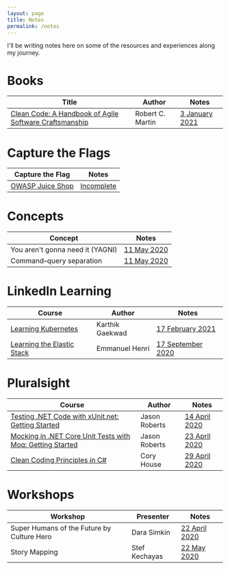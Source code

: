 ```yaml
---
layout: page
title: Notes
permalink: /notes
---
```


I'll be writing notes here on some of the resources and experiences along my journey.


# Books

| Title | Author | Notes |
| ----- | ------ | ----- |
| [Clean Code: A Handbook of Agile Software Craftsmanship](https://www.goodreads.com/book/show/3735293-clean-code) | Robert C. Martin | [3 January 2021](/notes/books/clean-code) |


# Capture the Flags

| Capture the Flag | Notes |
| ---------------- | ----- |
| [OWASP Juice Shop](https://owasp.org/www-project-juice-shop/) | [Incomplete](/notes/capture-the-flags/owasp-juice-shop) |


# Concepts

| Concept | Notes |
| ------- | ----- |
| You aren't gonna need it (YAGNI) | [11 May 2020](/notes/concepts/yagni) |
| Command–query separation | [11 May 2020](/notes/concepts/command-query-separation) |


# LinkedIn Learning

| Course | Author | Notes |
| ------ | ------ | ----- |
| [Learning Kubernetes](https://www.linkedin.com/learning/learning-kubernetes) | Karthik Gaekwad | [17 February 2021](/notes/linkedin-learning/learning-kubernetes) |
| [Learning the Elastic Stack](https://www.linkedin.com/learning/learning-the-elastic-stack) | Emmanuel Henri | [17 September 2020](/notes/linkedin-learning/learning-the-elastic-stack) |


# Pluralsight

| Course | Author | Notes |
| ------ | ------ | ----- |
| [Testing .NET Code with xUnit.net: Getting Started](https://app.pluralsight.com/library/courses/dotnet-core-testing-code-xunit-dotnet-getting-started/table-of-contents) | Jason Roberts | [14 April 2020](/notes/pluralsight/dotnet-core-testing-code-xunit-dotnet-getting-started) |
| [Mocking in .NET Core Unit Tests with Moq: Getting Started](https://app.pluralsight.com/library/courses/moq-dot-net-core-unit-tests/table-of-contents) | Jason Roberts | [23 April 2020](/notes/pluralsight/moq-dot-net-core-unit-tests) |
| [Clean Coding Principles in C#](https://app.pluralsight.com/library/courses/csharp-clean-coding-principles/table-of-contents) | Cory House | [29 April 2020](/notes/pluralsight/csharp-clean-coding-principles)


# Workshops

| Workshop | Presenter | Notes |
| -------- | --------- | ----- |
| Super Humans of the Future by Culture Hero | Dara Simkin | [22 April 2020](/notes/workshops/super-humans-of-the-future) |
| Story Mapping | Stef Kechayas | [22 May 2020](/notes/workshops/story-mapping) |